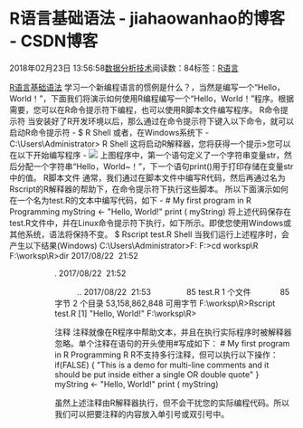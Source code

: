 
# R语言基础语法 - jiahaowanhao的博客 - CSDN博客


2018年02月23日 13:56:58[数据分析技术](https://me.csdn.net/jiahaowanhao)阅读数：84标签：[R语言																](https://so.csdn.net/so/search/s.do?q=R语言&t=blog)


[R语言基础语法](http://cda.pinggu.org/view/24820.html)
学习一个新编程语言的惯例是什么？，当然是编写一个“Hello，World！”，下面我们将演示如何使用R编程编写一个“Hello，World！”程序。根据需要，您可以在R命令提示符下编程，也可以使用R脚本文件编写程序。
R命令提示符
当安装好了R开发环境以后，那么通过在命令提示符下键入以下命令，就可以启动R命令提示符 -
$ R
Shell
或者，在Windows系统下 -
C:\Users\Administrator> R
Shell
这将启动R解释器，您将获得一个提示>您可以在以下开始编写程序 -
![](http://cda.pinggu.org/uploadfile/image/20180223/20180223065736_33670.png)
上图程序中，第一个语句定义了一个字符串变量str，然后分配一个字符串“Hello，World~！”，下一个语句print()用于打印存储在变量str中的值。
R脚本文件
通常，我们通过在脚本文件中编写R代码，然后再通过名为Rscript的R解释器的帮助下，在命令提示符下执行这些脚本。 所以下面演示如何在一个名为test.R的文本中编写代码，如下 -
\# My first program in R Programming
myString <- "Hello, World!"
print ( myString)
将上述代码保存在test.R文件中，并在Linux命令提示符下执行，如下所示。即使您使用Windows或其他系统，语法将保持不变。
$ Rscript test.R
Shell
当我们运行上述程序时，会产生以下结果(Windows)
C:\Users\Administrator>F:
F:>cd worksp\R
F:\worksp\R>dir
2017/08/22  21:52    <DIR>          .
2017/08/22  21:52    <DIR>          ..
2017/08/22  21:53                85 test.R
1 个文件             85 字节
2 个目录 53,158,862,848 可用字节
F:\worksp\R>Rscript test.R
[1] "Hello, World!"
F:\worksp\R>

注释
注释就像在R程序中帮助文本，并且在执行实际程序时被解释器忽略。单个注释在语句的开头使用\#写成如下：
\# My first program in R Programming
R
R不支持多行注释，但可以执行以下操作：
if(FALSE) {
"This is a demo for multi-line comments and it should be put inside either a single
OR double quote"
}
myString <- "Hello, World!"
print ( myString)

虽然上述注释由R解释器执行，但不会干扰您的实际编程代码。所以我们可以把要注释的内容放入单引号或双引号中。

